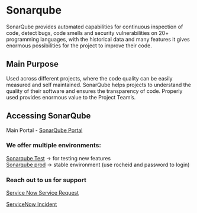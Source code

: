 # **Sonarqube**

SonarQube provides automated capabilities for continuous inspection of code, detect bugs, code smells and security vulnerabilities on 20+ programming languages, with the historical data and many features it gives enormous possibilities for the project to improve  their code.

## Main Purpose

Used across different projects, where the code quality can be easily measured and self maintained. SonarQube helps projects to understand the quality of their software and ensures the transparency of code. Properly used provides enormous value to the Project Team’s.



## Accessing SonarQube

Main Portal - [SonarQube Portal](https://sonarqube-test.roche.com/projects)

### We offer multiple environments:

[Sonarqube Test](https://sonarqube-test.roche.com/) → for testing new features  
[Sonarqube prod](https://sonarqube.roche.com/about) → stable environment (use rocheid and password to login)

### Reach out to us for support

[Service Now Service Request](https://roche.service-now.com/rose?id=nr_sc_cat_item&sys_id=40a5c34deb48bb44fc9e0dffab887e10)

[ServiceNow Incident](https://sonarqube.roche.com/about)


